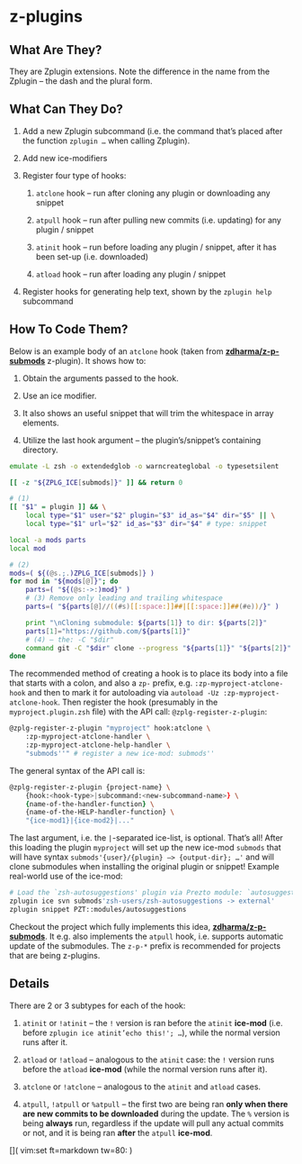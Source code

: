 # z-plugins 

## What Are They?

They are Zplugin extensions. Note the difference in the name from the Zplugin –
the dash and the plural form.

## What Can They Do?

1.  Add a new Zplugin subcommand (i.e. the command that’s placed after the
    function `zplugin …​` when calling Zplugin).

2.  Add new ice-modifiers

3.  Register four type of hooks:
    
    1.  `atclone` hook – run after cloning any plugin or downloading any snippet
    
    2.  `atpull` hook – run after pulling new commits (i.e. updating) for any
        plugin / snippet
    
    3.  `atinit` hook – run before loading any plugin / snippet, after it has
        been set-up (i.e. downloaded)
    
    4.  `atload` hook – run after loading any plugin / snippet

4.  Register hooks for generating help text, shown by the `zplugin help`
    subcommand

## How To Code Them?

Below is an example body of an `atclone` hook (taken from
[**zdharma/z-p-submods**](https://github.com/zdharma/z-p-submods) z-plugin). It
shows how to:

1.  Obtain the arguments passed to the hook.

2.  Use an ice modifier.

3.  It also shows an useful snippet that will trim the whitespace in array
    elements.

4.  Utilize the last hook argument – the plugin’s/snippet’s containing
    directory.

<!-- end list -->

``` zsh
emulate -L zsh -o extendedglob -o warncreateglobal -o typesetsilent

[[ -z "${ZPLG_ICE[submods]}" ]] && return 0

# (1)
[[ "$1" = plugin ]] && \
    local type="$1" user="$2" plugin="$3" id_as="$4" dir="$5" || \
    local type="$1" url="$2" id_as="$3" dir="$4" # type: snippet

local -a mods parts
local mod

# (2)
mods=( ${(@s.;.)ZPLG_ICE[submods]} )
for mod in "${mods[@]}"; do
    parts=( "${(@s:->:)mod}" )
    # (3) Remove only leading and trailing whitespace
    parts=( "${parts[@]//((#s)[[:space:]]##|[[:space:]]##(#e))/}" )

    print "\nCloning submodule: ${parts[1]} to dir: ${parts[2]}"
    parts[1]="https://github.com/${parts[1]}"
    # (4) – the: -C "$dir"
    command git -C "$dir" clone --progress "${parts[1]}" "${parts[2]}"
done
```

The recommended method of creating a hook is to place its body into a file that
starts with a colon, and also a `zp-` prefix, e.g.  `:zp-myproject-atclone-hook`
and then to mark it for autoloading via `autoload -Uz
:zp-myproject-atclone-hook`. Then register the hook (presumably in the
`myproject.plugin.zsh` file) with the API call: `@zplg-register-z-plugin`:

``` zsh
@zplg-register-z-plugin "myproject" hook:atclone \
    :zp-myproject-atclone-handler \
    :zp-myproject-atclone-help-handler \
    "submods''" # register a new ice-mod: submods''
```

The general syntax of the API call is:

``` zsh
@zplg-register-z-plugin {project-name} \
    {hook:<hook-type>|subcommand:<new-subcommand-name>} \
    {name-of-the-handler-function} \
    {name-of-the-HELP-handler-function} \
    "{ice-mod1}|{ice-mod2}|..."
```

The last argument, i.e. the `|`-separated ice-list, is optional. That’s all\!
After this loading the plugin `myproject` will set up the new ice-mod `submods`
that will have syntax `submods'{user}/{plugin} –> {output-dir}; …​'` and
will clone submodules when installing the original plugin or snippet\! Example
real-world use of the ice-mod:

``` zsh
# Load the `zsh-autosuggestions' plugin via Prezto module: `autosuggestions'
zplugin ice svn submods'zsh-users/zsh-autosuggestions -> external'
zplugin snippet PZT::modules/autosuggestions
```

Checkout the project which fully implements this idea,
[**zdharma/z-p-submods**](https://github.com/zdharma/z-p-submods). It e.g. also
implements the `atpull` hook, i.e. supports automatic update of the submodules.
The `z-p-*` prefix is recommended for projects that are being z-plugins.

## Details

There are 2 or 3 subtypes for each of the hook:

1.  `atinit` or `!atinit` – the `!` version is ran before the `atinit`
    **ice-mod** (i.e. before `zplugin ice atinit’echo this!'; …​`), while
    the normal version runs after it.

2.  `atload` or `!atload` – analogous to the `atinit` case: the `!` version runs
    before the `atload` **ice-mod** (while the normal version runs after it).

3.  `atclone` or `!atclone` – analogous to the `atinit` and `atload` cases.

4.  `atpull`, `!atpull` or `%atpull` – the first two are being ran **only when
    there are new commits to be downloaded** during the update. The `%` version
    is being **always** run, regardless if the update will pull any actual
    commits or not, and it is being ran **after** the `atpull` **ice-mod**.

[]( vim:set ft=markdown tw=80: )
